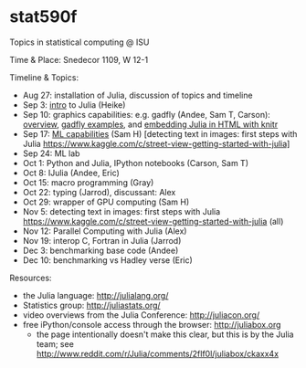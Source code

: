 stat590f
========

Topics in statistical computing @ ISU

Time & Place: Snedecor 1109, W 12-1

Timeline & Topics:

- Aug 27: installation of Julia, discussion of topics and timeline
- Sep 3: <a href="intro/intro.jl">intro</a> to Julia (Heike)
- Sep 10: graphics capabilities: e.g. gadfly (Andee,  Sam T, Carson):
<a href="http://heike.github.io/stat590f/gadfly/andee-graphics/#/">overview</a>, <a href="http://heike.github.io/stat590f/gadfly/samty-gadflyfun/gadflyintro.txt">gadfly examples</a>, and <a href="http://heike.github.io/stat590f/gadfly/carson-knitr/index.html">embedding Julia in HTML with knitr</a>
- Sep 17: <a href="https://github.com/heike/stat590f/blob/master/ml/Julia%20ML.ipynb">ML capabilities</a> (Sam H) [detecting text in images: first steps with Julia https://www.kaggle.com/c/street-view-getting-started-with-julia]
- Sep 24: ML lab
- Oct 1: Python and Julia, IPython notebooks (Carson, Sam T)
- Oct 8: IJulia (Andee, Eric)
- Oct 15: macro programming (Gray)
- Oct 22: typing (Jarrod), discussant: Alex
- Oct 29: wrapper of GPU computing (Sam H)
- Nov 5: detecting text in images: first steps with Julia https://www.kaggle.com/c/street-view-getting-started-with-julia (all)
- Nov 12: Parallel Computing with Julia (Alex)
- Nov 19: interop C, Fortran in Julia (Jarrod)
- Dec 3: benchmarking base code (Andee) 
- Dec 10: benchmarking vs Hadley verse (Eric)

Resources:

- the Julia language: http://julialang.org/
- Statistics group: http://juliastats.org/
- video overviews from the Julia Conference: http://juliacon.org/
- free iPython/console access through the browser: http://juliabox.org
  - the page intentionally doesn't make this clear, but this is by the Julia team; see <http://www.reddit.com/r/Julia/comments/2flf0l/juliabox/ckaxx4x>
